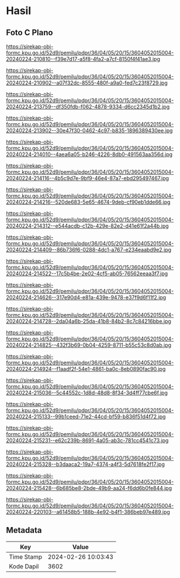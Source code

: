 # Hasil

## Foto C Plano

https://sirekap-obj-formc.kpu.go.id/52d9/pemilu/pdpr/36/04/05/20/15/3604052015004-20240224-210810--f39e7d17-a5f8-4fa2-a7cf-8150f4f41ae3.jpg

https://sirekap-obj-formc.kpu.go.id/52d9/pemilu/pdpr/36/04/05/20/15/3604052015004-20240224-210902--a07f32dc-8555-480f-a9a0-fed7c23f8729.jpg

https://sirekap-obj-formc.kpu.go.id/52d9/pemilu/pdpr/36/04/05/20/15/3604052015004-20240224-213759--df350fdb-f062-4878-9334-d6cc2345d1b2.jpg

https://sirekap-obj-formc.kpu.go.id/52d9/pemilu/pdpr/36/04/05/20/15/3604052015004-20240224-213902--30e47f30-0462-4c97-b835-1896389430ee.jpg

https://sirekap-obj-formc.kpu.go.id/52d9/pemilu/pdpr/36/04/05/20/15/3604052015004-20240224-214010--4aea6a05-b246-4226-8db0-491563aa356d.jpg

https://sirekap-obj-formc.kpu.go.id/52d9/pemilu/pdpr/36/04/05/20/15/3604052015004-20240224-214116--4b5c9d7e-9bf9-46e4-87a7-ebd295497467.jpg

https://sirekap-obj-formc.kpu.go.id/52d9/pemilu/pdpr/36/04/05/20/15/3604052015004-20240224-214216--520de683-5e65-4674-9deb-cf90eb1dde66.jpg

https://sirekap-obj-formc.kpu.go.id/52d9/pemilu/pdpr/36/04/05/20/15/3604052015004-20240224-214312--e544acdb-c12b-429e-82e2-d41e61f2a44b.jpg

https://sirekap-obj-formc.kpu.go.id/52d9/pemilu/pdpr/36/04/05/20/15/3604052015004-20240224-214409--86b736f6-0288-4dc1-a767-e234eaabd9e2.jpg

https://sirekap-obj-formc.kpu.go.id/52d9/pemilu/pdpr/36/04/05/20/15/3604052015004-20240224-214522--17c5b4be-2e02-4cf5-ab05-76562eeaa3f7.jpg

https://sirekap-obj-formc.kpu.go.id/52d9/pemilu/pdpr/36/04/05/20/15/3604052015004-20240224-214626--317e90d4-e81a-439e-9478-e37f9d6f11f2.jpg

https://sirekap-obj-formc.kpu.go.id/52d9/pemilu/pdpr/36/04/05/20/15/3604052015004-20240224-214728--2da04a6b-25da-41b8-84b2-8c7c84216bbe.jpg

https://sirekap-obj-formc.kpu.go.id/52d9/pemilu/pdpr/36/04/05/20/15/3604052015004-20240224-214825--432f3b69-0b04-4259-8711-b55c53c8d0ab.jpg

https://sirekap-obj-formc.kpu.go.id/52d9/pemilu/pdpr/36/04/05/20/15/3604052015004-20240224-214924--f1aadf2f-54e1-4861-ba0c-8eb0890fac90.jpg

https://sirekap-obj-formc.kpu.go.id/52d9/pemilu/pdpr/36/04/05/20/15/3604052015004-20240224-215036--5c44552c-1d8d-48d8-8f34-3d4ff77cbe6f.jpg

https://sirekap-obj-formc.kpu.go.id/52d9/pemilu/pdpr/36/04/05/20/15/3604052015004-20240224-215133--99b1ceed-71e2-44cd-bf59-b836f51d4f72.jpg

https://sirekap-obj-formc.kpu.go.id/52d9/pemilu/pdpr/36/04/05/20/15/3604052015004-20240224-215231--e62c239b-8691-4a05-ab3c-781cc4541c73.jpg

https://sirekap-obj-formc.kpu.go.id/52d9/pemilu/pdpr/36/04/05/20/15/3604052015004-20240224-215328--b3daaca2-19a7-4374-a4f3-5d7618fe2f17.jpg

https://sirekap-obj-formc.kpu.go.id/52d9/pemilu/pdpr/36/04/05/20/15/3604052015004-20240224-215428--6b685be8-2bde-49b9-aa24-f6dd6b0fe844.jpg

https://sirekap-obj-formc.kpu.go.id/52d9/pemilu/pdpr/36/04/05/20/15/3604052015004-20240224-220103--a61458b5-188b-4e92-b4f1-386beb97e489.jpg


## Metadata

| Key        | Value               |
| ---------- | ------------------- |
| Time Stamp | 2024-02-26 10:03:43 |
| Kode Dapil | 3602                |



